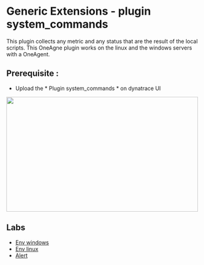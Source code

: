 # Generic Extensions - plugin system_commands

This plugin collects any metric and any status that are the result of the local scripts.
This OneAgne plugin works on the linux and the windows servers with a OneAgent.

## Prerequisite : 
  - Upload the * Plugin system_commands * on dynatrace UI
 <img src="https://user-images.githubusercontent.com/40337213/133091166-466c3e10-bc97-4a9d-839a-d53ca92843d9.png" width="500" height="300"> 
 
## Labs

 - [Env windows](/windows/Readme.md)
 - [Env linux](/linux/Readme.md)
 - [Alert](/alert/Readme.md)
 
